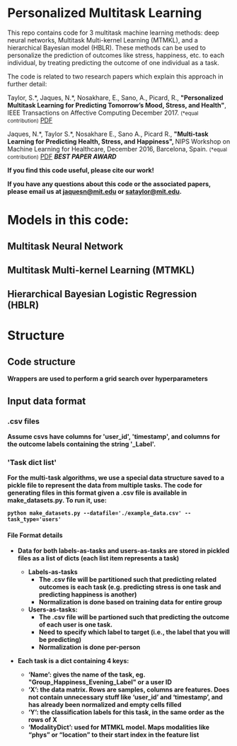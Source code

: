 # Personalized Multitask Learning
This repo contains code for 3 multitask machine learning methods: deep neural networks, Multitask Multi-kernel Learning (MTMKL), and a hierarchical Bayesian model (HBLR). These methods can be used to personalize the prediction of outcomes like stress, happiness, etc. to each individual, by treating predicting the outcome of one individual as a task. 

The code is related to two research papers which explain this approach in further detail: 

Taylor, S.\*, Jaques, N.\*, Nosakhare, E., Sano, A., Picard, R., <strong> "Personalized Multitask Learning for Predicting Tomorrow’s Mood, Stress, and Health"</strong>, IEEE Transactions on Affective Computing December 2017. <small>(\*equal contribution)</small> <a href="https://affect.media.mit.edu/pdfs/17.TaylorJaques-PredictingTomorrowsMoods.pdf">PDF</a>

Jaques, N.\*, Taylor S.\*, Nosakhare E., Sano A., Picard R., <strong>"Multi-task Learning for Predicting Health, Stress, and Happiness", </strong> NIPS Workshop on Machine Learning for Healthcare, December 2016, Barcelona, Spain. <small>(\*equal contribution)</small> <a href="http://affect.media.mit.edu/pdfs/16.Jaques-Taylor-et-al-PredictingHealthStressHappiness.pdf">PDF</a> <strong>*BEST PAPER AWARD*</strong><br/>

<strong>If you find this code useful, please cite our work!<strong>

If you have any questions about this code or the associated papers, please email us at jaquesn@mit.edu or sataylor@mit.edu. 

# Models in this code:

## Multitask Neural Network 

## Multitask Multi-kernel Learning (MTMKL)

## Hierarchical Bayesian Logistic Regression (HBLR)

# Structure

## Code structure
Wrappers are used to perform a grid search over hyperparameters

## Input data format
### .csv files
Assume csvs have columns for 'user_id', 'timestamp', and columns for the outcome labels containing the string '_Label'.

### 'Task dict list' 
For the multi-task algorithms, we use a special data structure saved to a pickle file to represent the data from multiple tasks. The code for generating files in this format given a .csv file is available in make_datasets.py. To run it, use:

```python make_datasets.py --datafile='./example_data.csv' --task_type='users'```

#### File Format details
- Data for both labels-as-tasks and users-as-tasks are stored in pickled files as a list of dicts (each list item represents a task)
    - Labels-as-tasks
        - The .csv file will be partitioned such that predicting related outcomes is each task (e.g. predicting stress is one task and predicting happiness is another)
        - Normalization is done based on training data for entire group
	- Users-as-tasks:
        - The .csv file will be partioned such that predicting the outcome of each user is one task.
        - Need to specify which label to target (i.e., the label that you will be predicting)
        - Normalization is done per-person
        
- Each task is a dict containing 4 keys:
    - ‘Name’: gives the name of the task, eg. "Group_Happiness_Evening_Label" or a user ID
    - ‘X’: the data matrix. Rows are samples, columns are features. Does not contain unnecessary stuff like ‘user_id’ and ‘timestamp’, and has already been normalized and empty cells filled
    - ‘Y’: the classification labels for this task, in the same order as the rows of X
    - ‘ModalityDict’: used for MTMKL model. Maps modalities like “phys” or “location” to their start index in the feature list 

